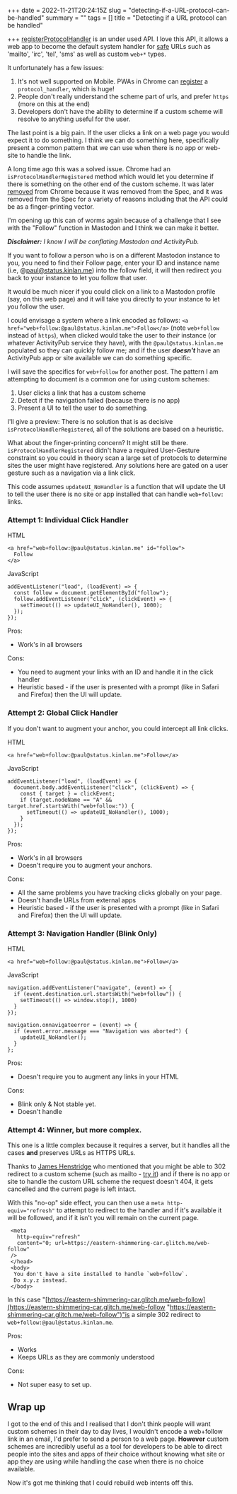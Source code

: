 +++
date = 2022-11-21T20:24:15Z
slug = "detecting-if-a-URL-protocol-can-be-handled"
summary = ""
tags = []
title = "Detecting if a URL protocol can be handled"

+++
[registerProtocolHandler](https://developer.mozilla.org/en-US/docs/Web/API/Navigator/registerProtocolHandler) is an under used API. I love this API, it allows a web app to become the default system handler for [safe](https://html.spec.whatwg.org/multipage/system-state.html#safelisted-scheme) URLs such as 'mailto', 'irc', 'tel', 'sms' as well as custom `web+*` types.

It unfortunately has a few issues:

1. It's not well supported on Mobile. PWAs in Chrome can [register](https://developer.mozilla.org/en-US/docs/Web/Manifest/protocol_handlers) a `protocol_handler`, which is huge!
2. People don't really understand the scheme part of urls, and prefer `https` (more on this at the end) 
3. Developers don't have the ability to determine if a custom scheme will resolve to anything useful for the user.

The last point is a big pain. If the user clicks a link on a web page you would expect it to do something. I think we can do something here, specifically present a common pattern that we can use when there is no app or web-site to handle the link.

A long time ago this was a solved issue. Chrome had an `isProtocolHandlerRegistered` method which would let you determine if there is something on the other end of the custom scheme. It was later [removed](https://groups.google.com/a/chromium.org/g/blink-dev/c/ljkPttdvVuc/m/atNE2qYSCAAJ) from Chrome because it was removed from the Spec, and it was removed from the Spec for a variety of reasons including that the API could be as a finger-printing vector.

I'm opening up this can of worms again because of a challenge that I see with the "Follow" function in Mastodon and I think we can make it better. 

**_Disclaimer:_** _I know I will be conflating Mastodon and ActivityPub._

If you want to follow a person who is on a different Mastodon instance to you, you need to  find their Follow page, enter your ID and instance name (i.e, @paul@status.kinlan.me) into the follow field, it will then redirect you back to your instance to let you follow that user.

It would be much nicer if you could click on a link to a Mastodon profile (say, on this web page) and it will take you directly to your instance to let you follow the user.

I could envisage a system where a link encoded as follows: `<a href="web+follow:@paul@status.kinlan.me">Follow</a>` (note `web+follow` instead of `https`), when clicked would take the user to _their_ instance (or whatever ActivityPub service they have), with the `@paul@status.kinlan.me` populated so they can quickly follow me; and if the user **_doesn't_** have an ActivityPub app or site available we can do something specific.

I will save the specifics for `web+follow` for another post. The pattern I am attempting to document is a common one for using custom schemes:

1. User clicks a link that has a custom scheme
2. Detect if the navigation failed (because there is no app)
3. Present a UI to tell the user to do something.

I'll give a preview: There is no solution that is as decisive `isProtocolHandlerRegistered`, all of the solutions are based on a heuristic.

What about the finger-printing concern? It might still be there. `isProtocolHandlerRegistered` didn't have a required User-Gesture constraint so you could in theory scan a large set of protocols to determine sites the user might have registered. Any solutions here are gated on a user gesture such as a navigation via a link click.

This code assumes `updateUI_NoHandler` is a function that will update the UI to tell the user there is no site or app installed that can handle `web+follow:` links.

### Attempt 1: Individual Click Handler

HTML

    <a href="web+follow:@paul@status.kinlan.me" id="follow">
      Follow
    </a>

JavaScript

    addEventListener("load", (loadEvent) => {
      const follow = document.getElementById("follow");
      follow.addEventListener("click", (clickEvent) => {
        setTimeout(() => updateUI_NoHandler(), 1000);
      });
    });

Pros:

* Work's in all browsers

Cons:

* You need to augment your links with an ID and handle it in the click handler
* Heuristic based - if the user is presented with a prompt (like in Safari and Firefox) then the UI will update.

### Attempt 2: Global Click Handler

If you don't want to augment your anchor, you could intercept all link clicks.

HTML

    <a href="web+follow:@paul@status.kinlan.me">Follow</a>

JavaScript

    addEventListener("load", (loadEvent) => {
      document.body.addEventListener("click", (clickEvent) => {
        const { target } = clickEvent;
        if (target.nodeName == "A" && target.href.startsWith("web+follow:")) {
          setTimeout(() => updateUI_NoHandler(), 1000);
        }
      });
    });

Pros:

* Work's in all browsers
* Doesn't require you to augment your anchors.

Cons:

* All the same problems you have tracking clicks globally on your page.
* Doesn't handle URLs from external apps
* Heuristic based - if the user is presented with a prompt (like in Safari and Firefox) then the UI will update.

### Attempt 3: Navigation Handler (Blink Only)

HTML

    <a href="web+follow:@paul@status.kinlan.me">Follow</a>

JavaScript

    navigation.addEventListener("navigate", (event) => {
      if (event.destination.url.startsWith("web+follow")) {
        setTimeout(() => window.stop(), 1000)
      }
    });
    
    navigation.onnavigateerror = (event) => {
      if (event.error.message === "Navigation was aborted") {
        updateUI_NoHandler();
      }
    };

Pros:

* Doesn't require you to augment any links in your HTML

Cons:

* Blink only & Not stable yet.
* Doesn't handle

### Attempt 4: Winner, but more complex.

This one is a little complex because it requires a server, but it handles all the cases **and** preserves URLs as HTTPS URLs.

Thanks to [James Henstridge](https://theblower.au/@jamesh/109376597447099245) who mentioned that you might be able to 302 redirect to a custom scheme (such as mailto - [try it](https://eastern-shimmering-car.glitch.me/mailto)) and if there is no app or site to handle the custom URL scheme the request doesn't 404, it gets cancelled and the current page is left intact.

With this "no-op" side effect, you can then use a `meta http-equiv="refresh"` to attempt to redirect to the handler and if it's available it will be followed, and if it isn't you will remain on the current page.

     <meta
       http-equiv="refresh"
       content="0; url=https://eastern-shimmering-car.glitch.me/web-follow"
     />
     </head>
     <body>
      You don't have a site installed to handle `web+follow`.
      Do x.y.z instead.
     </body>

In this case "[https://eastern-shimmering-car.glitch.me/web-follow](https://eastern-shimmering-car.glitch.me/web-follow "https://eastern-shimmering-car.glitch.me/web-follow")"is a simple 302 redirect to `web+follow:@paul@status.kinlan.me`.

Pros:

* Works
* Keeps URLs as they are commonly understood

Cons:

* Not super easy to set up.

## Wrap up

I got to the end of this and I realised that I don't think people will want custom schemes in their day to day lives, I wouldn't encode a web+follow link in an email, I'd prefer to send a person to a web page. **However** custom schemes are incredibly useful as a tool for developers to be able to direct people into the sites and apps of _their_ choice without knowing what site or app they are using while handling the case when there is no choice available.

Now it's got me thinking that I could rebuild web intents off this.